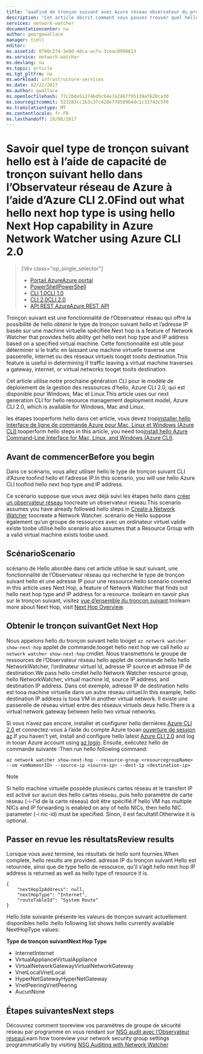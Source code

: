 ```yaml
---
title: "aaaFind de tronçon suivant avec Azure réseau observateur du prochain saut - Azure CLI 2.0 | Documents Microsoft"
description: "Cet article décrit comment vous pouvez trouver quel hello de type de tronçon suivant est et à l’aide des adresses ip de tronçon suivant à l’aide de CLI d’Azure."
services: network-watcher
documentationcenter: na
author: georgewallace
manager: timlt
editor: 
ms.assetid: 0700c274-3e0d-4dca-acfa-3ceac8990613
ms.service: network-watcher
ms.devlang: na
ms.topic: article
ms.tgt_pltfrm: na
ms.workload: infrastructure-services
ms.date: 02/22/2017
ms.author: gwallace
ms.openlocfilehash: 77c2bde51274bd5c64e7a2467f95139af620ca30
ms.sourcegitcommit: 523283cc1b3c37c428e77850964dc1c33742c5f0
ms.translationtype: MT
ms.contentlocale: fr-FR
ms.lasthandoff: 10/06/2017
---
```

# <a name="find-out-what-hello-next-hop-type-is-using-hello-next-hop-capability-in-azure-network-watcher-using-azure-cli-20"></a><span data-ttu-id="4e667-103">Savoir quel type de tronçon suivant hello est à l’aide de capacité de tronçon suivant hello dans l’Observateur réseau de Azure à l’aide d’Azure CLI 2.0</span><span class="sxs-lookup"><span data-stu-id="4e667-103">Find out what hello next hop type is using hello Next Hop capability in Azure Network Watcher using Azure CLI 2.0</span></span>

> [!div class="op_single_selector"]
> - [<span data-ttu-id="4e667-104">Portail Azure</span><span class="sxs-lookup"><span data-stu-id="4e667-104">Azure portal</span></span>](network-watcher-check-next-hop-portal.md)
> - [<span data-ttu-id="4e667-105">PowerShell</span><span class="sxs-lookup"><span data-stu-id="4e667-105">PowerShell</span></span>](network-watcher-check-next-hop-powershell.md)
> - [<span data-ttu-id="4e667-106">CLI 1.0</span><span class="sxs-lookup"><span data-stu-id="4e667-106">CLI 1.0</span></span>](network-watcher-check-next-hop-cli-nodejs.md)
> - [<span data-ttu-id="4e667-107">CLI 2.0</span><span class="sxs-lookup"><span data-stu-id="4e667-107">CLI 2.0</span></span>](network-watcher-check-next-hop-cli.md)
> - [<span data-ttu-id="4e667-108">API REST Azure</span><span class="sxs-lookup"><span data-stu-id="4e667-108">Azure REST API</span></span>](network-watcher-check-next-hop-rest.md)

<span data-ttu-id="4e667-109">Tronçon suivant est une fonctionnalité de l’Observateur réseau qui offre la possibilité de hello obtenir le type de tronçon suivant hello et l’adresse IP basée sur une machine virtuelle spécifiée.</span><span class="sxs-lookup"><span data-stu-id="4e667-109">Next hop is a feature of Network Watcher that provides hello ability get hello next hop type and IP address based on a specified virtual machine.</span></span> <span data-ttu-id="4e667-110">Cette fonctionnalité est utile pour déterminer si le trafic en laissant une machine virtuelle traverse une passerelle, internet ou des réseaux virtuels tooget tooits destination.</span><span class="sxs-lookup"><span data-stu-id="4e667-110">This feature is useful in determining if traffic leaving a virtual machine traverses a gateway, internet, or virtual networks tooget tooits destination.</span></span>

<span data-ttu-id="4e667-111">Cet article utilise notre prochaine génération CLI pour le modèle de déploiement de la gestion des ressources d’hello, Azure CLI 2.0, qui est disponible pour Windows, Mac et Linux.</span><span class="sxs-lookup"><span data-stu-id="4e667-111">This article uses our next generation CLI for hello resource management deployment model, Azure CLI 2.0, which is available for Windows, Mac and Linux.</span></span>

<span data-ttu-id="4e667-112">les étapes tooperform hello dans cet article, vous devez trop[installer hello Interface de ligne de commande Azure pour Mac, Linux et Windows (Azure CLI)](https://docs.microsoft.com/en-us/cli/azure/install-az-cli2).</span><span class="sxs-lookup"><span data-stu-id="4e667-112">tooperform hello steps in this article, you need too[install hello Azure Command-Line Interface for Mac, Linux, and Windows (Azure CLI)](https://docs.microsoft.com/en-us/cli/azure/install-az-cli2).</span></span>

## <a name="before-you-begin"></a><span data-ttu-id="4e667-113">Avant de commencer</span><span class="sxs-lookup"><span data-stu-id="4e667-113">Before you begin</span></span>

<span data-ttu-id="4e667-114">Dans ce scénario, vous allez utiliser hello le type de tronçon suivant CLI d’Azure toofind hello et l’adresse IP.</span><span class="sxs-lookup"><span data-stu-id="4e667-114">In this scenario, you will use hello Azure CLI toofind hello next hop type and IP address.</span></span>

<span data-ttu-id="4e667-115">Ce scénario suppose que vous avez déjà suivi les étapes hello dans [créer un observateur réseau](network-watcher-create.md) toocreate un observateur réseau.</span><span class="sxs-lookup"><span data-stu-id="4e667-115">This scenario assumes you have already followed hello steps in [Create a Network Watcher](network-watcher-create.md) toocreate a Network Watcher.</span></span> <span data-ttu-id="4e667-116">scénario de Hello suppose également qu’un groupe de ressources avec un ordinateur virtuel valide existe toobe utilisé.</span><span class="sxs-lookup"><span data-stu-id="4e667-116">hello scenario also assumes that a Resource Group with a valid virtual machine exists toobe used.</span></span>

## <a name="scenario"></a><span data-ttu-id="4e667-117">Scénario</span><span class="sxs-lookup"><span data-stu-id="4e667-117">Scenario</span></span>

<span data-ttu-id="4e667-118">scénario de Hello abordée dans cet article utilise le saut suivant, une fonctionnalité de l’Observateur réseau qui recherche le type de tronçon suivant hello et une adresse IP pour une ressource.</span><span class="sxs-lookup"><span data-stu-id="4e667-118">hello scenario covered in this article uses Next Hop, a feature of Network Watcher that finds out hello next hop type and IP address for a resource.</span></span> <span data-ttu-id="4e667-119">toolearn en savoir plus sur le tronçon suivant, visitez [vue d’ensemble du tronçon suivant](network-watcher-next-hop-overview.md).</span><span class="sxs-lookup"><span data-stu-id="4e667-119">toolearn more about Next Hop, visit [Next Hop Overview](network-watcher-next-hop-overview.md).</span></span>


## <a name="get-next-hop"></a><span data-ttu-id="4e667-120">Obtenir le tronçon suivant</span><span class="sxs-lookup"><span data-stu-id="4e667-120">Get Next Hop</span></span>

<span data-ttu-id="4e667-121">Nous appelons hello du tronçon suivant hello tooget `az network watcher show-next-hop` applet de commande.</span><span class="sxs-lookup"><span data-stu-id="4e667-121">tooget hello next hop we call hello `az network watcher show-next-hop` cmdlet.</span></span> <span data-ttu-id="4e667-122">Nous transmettons le groupe de ressources de l’Observateur réseau hello applet de commande hello hello NetworkWatcher, l’ordinateur virtuel Id, adresse IP source et adresse IP de destination.</span><span class="sxs-lookup"><span data-stu-id="4e667-122">We pass hello cmdlet hello Network Watcher resource group, hello NetworkWatcher, virtual machine Id, source IP address, and destination IP address.</span></span> <span data-ttu-id="4e667-123">Dans cet exemple, adresse IP de destination hello est tooa machine virtuelle dans un autre réseau virtuel.</span><span class="sxs-lookup"><span data-stu-id="4e667-123">In this example, hello destination IP address is tooa VM in another virtual network.</span></span> <span data-ttu-id="4e667-124">Il existe une passerelle de réseau virtuel entre des réseaux virtuels deux hello.</span><span class="sxs-lookup"><span data-stu-id="4e667-124">There is a virtual network gateway between hello two virtual networks.</span></span>

<span data-ttu-id="4e667-125">Si vous n’avez pas encore, installer et configurer hello dernières [Azure CLI 2.0](/cli/azure/install-az-cli2) et connectez-vous à l’aide du compte Azure tooan [ouverture de session az](/cli/azure/#login).</span><span class="sxs-lookup"><span data-stu-id="4e667-125">If you haven't yet, install and configure hello latest [Azure CLI 2.0](/cli/azure/install-az-cli2) and log in tooan Azure account using [az login](/cli/azure/#login).</span></span> <span data-ttu-id="4e667-126">Ensuite, exécutez hello de commande suivante :</span><span class="sxs-lookup"><span data-stu-id="4e667-126">Then run hello following command:</span></span>

```azurecli
az network watcher show-next-hop --resource-group <resourcegroupName> --vm <vmNameorID> --source-ip <source-ip> --dest-ip <destination-ip>

```

> [!NOTE]
<span data-ttu-id="4e667-127">Si hello machine virtuelle possède plusieurs cartes réseau et le transfert IP est activé sur aucun des hello cartes réseau, puis hello paramètre de carte réseau (-i-l’id de la carte réseau) doit être spécifié.</span><span class="sxs-lookup"><span data-stu-id="4e667-127">If hello VM has multiple NICs and IP forwarding is enabled on any of hello NICs, then hello NIC parameter (-i nic-id) must be specified.</span></span> <span data-ttu-id="4e667-128">Sinon, il est facultatif.</span><span class="sxs-lookup"><span data-stu-id="4e667-128">Otherwise it is optional.</span></span>

## <a name="review-results"></a><span data-ttu-id="4e667-129">Passer en revue les résultats</span><span class="sxs-lookup"><span data-stu-id="4e667-129">Review results</span></span>

<span data-ttu-id="4e667-130">Lorsque vous avez terminé, les résultats de hello sont fournies.</span><span class="sxs-lookup"><span data-stu-id="4e667-130">When complete, hello results are provided.</span></span> <span data-ttu-id="4e667-131">adresse IP du tronçon suivant Hello est retournée, ainsi que de type hello de ressource, qu'il s’agit.</span><span class="sxs-lookup"><span data-stu-id="4e667-131">hello next hop IP address is returned as well as hello type of resource it is.</span></span>

```azurecli
{
    "nextHopIpAddress": null,
    "nextHopType": "Internet",
    "routeTableId": "System Route"
}
```

<span data-ttu-id="4e667-132">Hello liste suivante présente les valeurs de tronçon suivant actuellement disponibles hello :</span><span class="sxs-lookup"><span data-stu-id="4e667-132">hello following list shows hello currently available NextHopType values:</span></span>

<span data-ttu-id="4e667-133">**Type de tronçon suivant**</span><span class="sxs-lookup"><span data-stu-id="4e667-133">**Next Hop Type**</span></span>

* <span data-ttu-id="4e667-134">Internet</span><span class="sxs-lookup"><span data-stu-id="4e667-134">Internet</span></span>
* <span data-ttu-id="4e667-135">VirtualAppliance</span><span class="sxs-lookup"><span data-stu-id="4e667-135">VirtualAppliance</span></span>
* <span data-ttu-id="4e667-136">VirtualNetworkGateway</span><span class="sxs-lookup"><span data-stu-id="4e667-136">VirtualNetworkGateway</span></span>
* <span data-ttu-id="4e667-137">VnetLocal</span><span class="sxs-lookup"><span data-stu-id="4e667-137">VnetLocal</span></span>
* <span data-ttu-id="4e667-138">HyperNetGateway</span><span class="sxs-lookup"><span data-stu-id="4e667-138">HyperNetGateway</span></span>
* <span data-ttu-id="4e667-139">VnetPeering</span><span class="sxs-lookup"><span data-stu-id="4e667-139">VnetPeering</span></span>
* <span data-ttu-id="4e667-140">Aucun</span><span class="sxs-lookup"><span data-stu-id="4e667-140">None</span></span>

## <a name="next-steps"></a><span data-ttu-id="4e667-141">Étapes suivantes</span><span class="sxs-lookup"><span data-stu-id="4e667-141">Next steps</span></span>

<span data-ttu-id="4e667-142">Découvrez comment tooreview vos paramètres de groupe de sécurité réseau par programme en vous rendant sur [NSG audit avec l’Observateur réseau](network-watcher-nsg-auditing-powershell.md)</span><span class="sxs-lookup"><span data-stu-id="4e667-142">Learn how tooreview your network security group settings programmatically by visiting [NSG Auditing with Network Watcher](network-watcher-nsg-auditing-powershell.md)</span></span>
